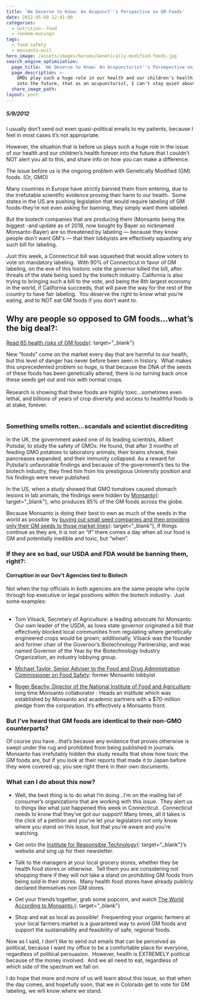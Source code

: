 ```yaml
---
title: 'We Deserve to Know: An Acupunct''s Perspective on GM Foods'
date: 2012-05-09 12:41:00
categories:
  - nutrition--food
  - random-musings
tags:
  - food-safety
  - monsanto-evil
hero_image: /assets/images/heroes/Genetically-modified-foods.jpg
search_engine_optimization:
  page_title: 'We Deserve to Know: An Acupuncturist''s Persepective on GM Foods'
  page_description: >-
    GMOs play such a huge role in our health and our children's health forever
    into the future, that as an acupuncturist, I can't stay quiet about this.
  share_image_path:
layout: post
---
```


##### 5/9/2012

I usually don’t send out even quasi-political emails to my patients, because I feel in most cases it’s not appropriate.&nbsp;

However, the situation that is before us plays such a huge role in the issue of our health and our children’s health forever into the future that I couldn’t NOT alert you all to this, and share info on how you can make a difference.

The issue before us is the ongoing problem with Genetically Modified (GM) foods. (Or, GMO)

Many countries in Europe have strictly banned them from entering, due to the irrefutable scientific evidence proving their harm to our health.&nbsp; Some states in the US are pushing legislation that would require labeling of GM foods–they’re not even asking for banning, they simply want them labeled.

But the biotech companies that are producing them (Monsanto being the biggest -and update as of 2018, now bought by Bayer so nicknamed Monsanto-Bayer) are so threatened by labeling — because they know people don’t want GM's — that their lobbyists are effectively squashing any such bill for labeling.

Just this week, a Connecticut bill was squashed that would allow voters to vote on mandatory labeling.&nbsp; With 90% of Connecticut in favor of GM labeling, on the eve of this historic vote the governor killed the bill, after threats of the state being sued by the biotech industry. California is also trying to bringing such a bill to the vote, and being the 8th largest economy in the world, if California succeeds, that will pave the way for the rest of the country to have fair labeling.&nbsp; You deserve the right to know what you’re eating, and to NOT eat GM foods if you don’t want to.

## Why are people so opposed to GM foods…what’s the big deal?:

[Read 65 health risks of GM foods](https://responsibletechnology.org/gmo-education/65-health-risks-of-gm-foods/){: target="_blank"}

<div>New &ldquo;foods&rdquo; come on the market every day that are harmful to our health, but this level of danger has never before been seen in history.&nbsp; What makes this unprecedented problem so huge, is that because the DNA of the seeds of these foods has been genetically altered, there is no turning back once these seeds get out and mix with normal crops.</div>

<div>&nbsp;</div>

<div>Research is showing that these foods are highly toxic&hellip;sometimes even lethal, and billions of years of crop diversity and access to healthful foods is at stake, forever.</div>

<div>&nbsp;</div>

### Something smells rotten…scandals and scientist discrediting

In the UK, the government asked one of its leading scientists, Albert Putsdai, to study the safety of GMOs. He found, that after 3 months of feeding GMO potatoes to laboratory animals, their brains shrank, their pancreases expanded, and their immunity collapsed. As a reward for Putsdai’s unfavorable findings and because of the government’s ties to the biotech industry, they fired him from his prestigious University position and his findings were never published.&nbsp;

In the US, when a study showed that GMO tomatoes caused stomach lesions in lab animals, the findings were hidden by [Monsanto](https://www.globalresearch.ca/the-complete-history-of-monsanto-the-worlds-most-evil-corporation/5387964){: target="_blank"}, who produces 85% of the GM foods across the globe.

Because Monsanto is doing their best to own as much of the seeds in the world as possible&nbsp; by [buying out small seed companies and then providing only their GM seeds to those market lines](http://r20.rs6.net/tn.jsp?e=001dBFT-wSwqAE2e2RI2R6VrE8uVSuDzvp7Z4Cu_PTrkiQYI97t7Lr9MwcK4Lc-XNI6Vc8dRhOjFzauYZWVNx_Nb2tvFdEeLxBtJGPSzJExfsF4fANM3Jd0lPI2ZN2LkgVZHPikLDZv4Rw=){: target="_blank"}, if things continue as they are, it is not an “if” there comes a day when all our food is GM and potentially inedible and toxic, but “when”.

### If they are so bad, our USDA and FDA would be banning them, right?:

#### Corruption in our Gov’t Agencies tied to Biotech

<div>Not when the top officials in both agencies are the same people who cycle through top executive or legal positions within the biotech industry.&nbsp; Just some examples:<br />&nbsp;<ul><li>Tom Vilsack, Secretary of Agriculture: a leading advocate for Monsanto: Our own leader of the USDA, as Iowa state governor originated a bill that effectively blocked local communities from regulating where genetically engineered crops would be grown; additionally, Vilsack was the founder and former chair of the Governor&rsquo;s Biotechnology Partnership, and was named Governor of the Year by the <a>Biotechnology Industry Organization</a>, an industry <a>lobbying</a> group.</li></ul></div>

* [Michael Taylor, Senior Adviser to the Food and Drug Administration Commissioner on Food Safety](): former Monsanto lobbyist

* [Roger Beachy, Director of the National Institute of Food and Agriculture](): long time Monsanto collaborator : Heads an institute which was established by Monsanto and academic partners with a $70-million pledge from the corporation. It’s effectively a Monsanto front.

### But I’ve heard that GM foods are identical to their non-GMO counterparts?

Of course you have…that’s because any evidence that proves otherwise is swept under the rug and prohibited from being published in journals. Monsanto has irrefutably hidden the study results that show how toxic the GM foods are, but if you look at their reports that made it to Japan before they were covered up, you see right there in their own documents.

### What can I do about this now?

* Well, the best thing is to do what I’m doing…I’m on the mailing list of consumer’s organizations that are working with this issue.&nbsp; They alert us to things like what just happened this week in Connecticut.&nbsp; Connecticut needs to know that they’ve got our support! Many times, all it takes is the click of a petition and you’ve let your legislators not only know where you stand on this issue, but that you’re aware and you’re watching.
* Get onto the [Institute for Responsible Technology](http://r20.rs6.net/tn.jsp?e=001dBFT-wSwqAE2e2RI2R6VrE8uVSuDzvp7Z4Cu_PTrkiQYI97t7Lr9MwcK4Lc-XNI6Vc8dRhOjFzbsv37XgmVq8Fmw-ueaw9jA92noveOpdoI6yIVhSU2Z-HSC4QnvEWTF){: target="_blank"}‘s website and sing up for their newsletter.
* Talk to the managers at your local grocery stores, whether they be health food stores or otherwise.&nbsp; Tell them you are considering not shopping there if they will not take a stand on prohibiting GM foods from being sold in their stores.&nbsp; Many health food stores have already publicly declared themselves non GM stores.

* Get your friends together, grab some popcorn, and watch [The World According to Monsanto.](http://r20.rs6.net/tn.jsp?e=001dBFT-wSwqAE2e2RI2R6VrE8uVSuDzvp7Z4Cu_PTrkiQYI97t7Lr9MwcK4Lc-XNI6Vc8dRhOjFzYkmidQtRveVFHzRrZAr_7TVHhfFpvxbjQimF-WQgMrluhFjQZRUMGO_AXNLpeqdKfpTp5XWT_ThRYWoPr_sAhJOj5_jjMAx2c=){: target="_blank"}

* Shop and eat as local as possible!&nbsp; Frequenting your organic farmers at your local farmers market is a guaranteed way to avoid GM foods and support the sustainability and feasibility of safe, regional foods.

Now as I said, I don’t like to send out emails that can be perceived as political, because I want my office to be a comfortable place for everyone, regardless of political persuasion.&nbsp; However, health is EXTREMELY political because of the money involved.&nbsp; And we all need to eat, regardless of which side of the spectrum we fall on.

I do hope that more and more of us will learn about this issue, so that when the day comes, and hopefully soon, that we in Colorado get to vote for GM labeling, we will know where we stand.